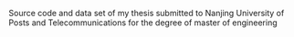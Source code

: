 Source code and data set of my thesis submitted to Nanjing University of Posts and Telecommunications for the degree of master of engineering
